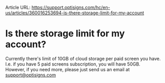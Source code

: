 Article URL: https://support.optisigns.com/hc/en-us/articles/360016253694-is-there-storage-limit-for-my-account

# Is there storage limit for my account?

Currently there's limit of 10GB of cloud storage per paid screen you have.  
I.e. if you have 5 paid screens subscription, you will have 50GB.  
However, if you need more, please just send us an email at
[support@optisigns.com](mailto:support@optisigns.com)


